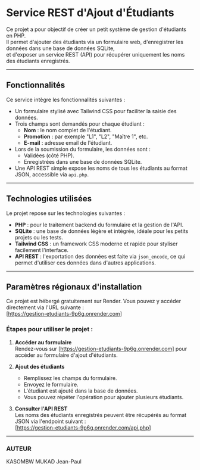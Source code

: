 # Service REST d'Ajout d'Étudiants

Ce projet a pour objectif de créer un petit système de gestion d'étudiants en PHP.  
Il permet d'ajouter des étudiants via un formulaire web, d'enregistrer les données dans une base de données SQLite,  
et d'exposer un service REST (API) pour récupérer uniquement les noms des étudiants enregistrés.

---

## Fonctionnalités
Ce service intègre les fonctionnalités suivantes :

- Un formulaire stylisé avec Tailwind CSS pour faciliter la saisie des données.
- Trois champs sont demandés pour chaque étudiant :
  - **Nom** : le nom complet de l'étudiant.
  - **Promotion** : par exemple "L1", "L2", "Maître 1", etc.
  - **E-mail** : adresse email de l'étudiant.
- Lors de la soumission du formulaire, les données sont :
  - Validées (côté PHP).
  - Enregistrées dans une base de données SQLite.
- Une API REST simple expose les noms de tous les étudiants au format JSON, accessible via `api.php`.

---

## Technologies utilisées

Le projet repose sur les technologies suivantes :

- **PHP** : pour le traitement backend du formulaire et la gestion de l'API.
- **SQLite** : une base de données légère et intégrée, idéale pour les petits projets ou les tests.
- **Tailwind CSS** : un framework CSS moderne et rapide pour styliser facilement l'interface.
- **API REST** : l'exportation des données est faite via `json_encode`, ce qui permet d'utiliser ces données dans d'autres applications.

---

## Paramètres régionaux d'installation

Ce projet est hébergé gratuitement sur Render. Vous pouvez y accéder directement via l'URL suivante :  
[https://gestion-etudiants-9p6g.onrender.com]

### Étapes pour utiliser le projet :
1. **Accéder au formulaire**  
   Rendez-vous sur [https://gestion-etudiants-9p6g.onrender.com] pour accéder au formulaire d'ajout d'étudiants.

2. **Ajout des étudiants**  
   - Remplissez les champs du formulaire.
   - Envoyez le formulaire.
   - L'étudiant est ajouté dans la base de données.
   - Vous pouvez répéter l'opération pour ajouter plusieurs étudiants.

3. **Consulter l'API REST**  
   Les noms des étudiants enregistrés peuvent être récupérés au format JSON via l'endpoint suivant :  
   [https://gestion-etudiants-9p6g.onrender.com/api.php]

---

### AUTEUR
KASOMBW MUKAD Jean-Paul
